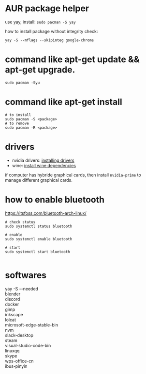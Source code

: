# AUR package helper

use [yay](https://github.com/Jguer/yay), install: ``sudo pacman -S yay``

how to install package without integrity check:

```shell
yay -S --mflags --skipinteg google-chrome
```

# command like apt-get update && apt-get upgrade.

```shell
sudo pacman -Syu
```

# command like apt-get install <package>
  
  ```shell
  # to install
  sudo pacman -S <package>
  # to remove
  sudo pacman -R <package>
  ```

# drivers

- nvidia drivers: [installing drivers](https://github.com/lutris/docs/blob/master/InstallingDrivers.md#arch--manjaro--other-arch-linux-derivatives)
- wine: [install wine dependencies](https://github.com/lutris/docs/blob/master/WineDependencies.md)

if computer has hybride graphical cards, then install `nvidia-prime` to manage different graphical cards.

# how to enable bluetooth

https://itsfoss.com/bluetooth-arch-linux/

```shell
# check status
sudo systemctl status bluetooth

# enable
sudo systemctl enable bluetooth

# start
sudo systemctl start bluetooth


```



# softwares

yay -S --needed \
  blender \
  discord \
  docker \
  gimp \
  inkscape \
  lolcat \
  microsoft-edge-stable-bin \
  nvm \
  slack-desktop \
  steam \
  visual-studio-code-bin \
  linuxqq \
  skype \
  wps-office-cn \
  ibus-pinyin

